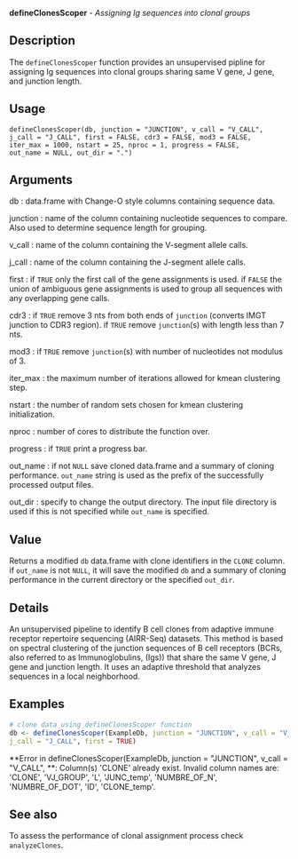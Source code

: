 **defineClonesScoper** - *Assigning Ig sequences into clonal groups*

Description
--------------------

The `defineClonesScoper` function provides an unsupervised pipline for assigning Ig sequences into
clonal groups sharing same V gene, J gene, and junction length.


Usage
--------------------
```
defineClonesScoper(db, junction = "JUNCTION", v_call = "V_CALL",
j_call = "J_CALL", first = FALSE, cdr3 = FALSE, mod3 = FALSE,
iter_max = 1000, nstart = 25, nproc = 1, progress = FALSE,
out_name = NULL, out_dir = ".")
```

Arguments
-------------------

db
:   data.frame with Change-O style columns containing sequence data.

junction
:   name of the column containing nucleotide sequences to compare.
Also used to determine sequence length for grouping.

v_call
:   name of the column containing the V-segment allele calls.

j_call
:   name of the column containing the J-segment allele calls.

first
:   if `TRUE` only the first call of the gene assignments
is used. if `FALSE` the union of ambiguous gene
assignments is used to group all sequences with any
overlapping gene calls.

cdr3
:   if `TRUE` remove 3 nts from both ends of `junction`
(converts IMGT junction to CDR3 region). if `TRUE` remove `junction`(s)
with length less than 7 nts.

mod3
:   if `TRUE` remove `junction`(s) with number of nucleotides not modulus of 3.

iter_max
:   the maximum number of iterations allowed for kmean clustering step.

nstart
:   the number of random sets chosen for kmean clustering initialization.

nproc
:   number of cores to distribute the function over.

progress
:   if `TRUE` print a progress bar.

out_name
:   if not `NULL` save cloned data.frame and a summary of cloning
performance. `out_name` string is used as the prefix of the successfully
processed output files.

out_dir
:   specify to change the output directory. The input file
directory is used if this is not specified while `out_name` is specified.




Value
-------------------

Returns a modified `db` data.frame with clone identifiers in the `CLONE` column.
if `out_name` is not `NULL`, it will save the modified `db` and a summary
of cloning performance in the current directory or the specified `out_dir`.


Details
-------------------

An unsupervised pipeline to identify B cell clones from adaptive immune receptor
repertoire sequencing (AIRR-Seq) datasets. This method is based on spectral clustering
of the junction sequences of B cell receptors (BCRs, also referred to as Immunoglobulins,
(Igs)) that share the same V gene, J gene and junction length. It uses an adaptive
threshold that analyzes sequences in a local neighborhood.



Examples
-------------------

```R
# clone data using defineClonesScoper function
db <- defineClonesScoper(ExampleDb, junction = "JUNCTION", v_call = "V_CALL",
j_call = "J_CALL", first = TRUE)
```

**Error in defineClonesScoper(ExampleDb, junction = "JUNCTION", v_call = "V_CALL", **: Column(s) 'CLONE' already exist.
 Invalid column names are: 'CLONE', 'VJ_GROUP', 'L', 'JUNC_temp', 'NUMBRE_OF_N', 'NUMBRE_OF_DOT', 'ID', 'CLONE_temp'.

See also
-------------------

To assess the performance of clonal assignment process check `analyzeClones`.



